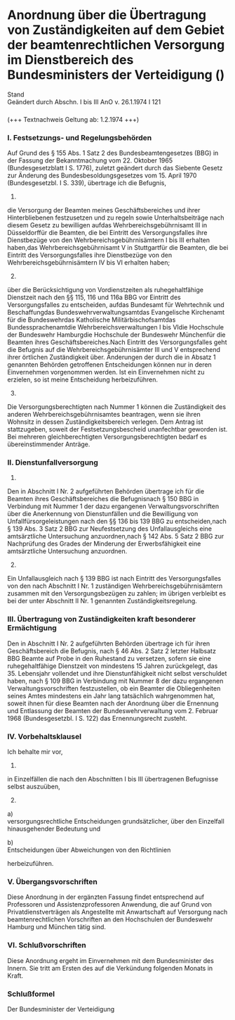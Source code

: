 Anordnung über die Übertragung von Zuständigkeiten auf dem Gebiet der beamtenrechtlichen Versorgung im Dienstbereich des Bundesministers der Verteidigung ()
============================================================================================================================================================

Stand  
Geändert durch Abschn. I bis III AnO v. 26.1.1974 I 121

### 

(+++ Textnachweis Geltung ab: 1.2.1974 +++)

### I. Festsetzungs- und Regelungsbehörden

Auf Grund des § 155 Abs. 1 Satz 2 des Bundesbeamtengesetzes (BBG) in der Fassung der Bekanntmachung vom 22. Oktober 1965 (Bundesgesetzblatt I S. 1776), zuletzt geändert durch das Siebente Gesetz zur Änderung des Bundesbesoldungsgesetzes vom 15. April 1970 (Bundesgesetzbl. I S. 339), übertrage ich die Befugnis,

1.  
die Versorgung der Beamten meines Geschäftsbereiches und ihrer Hinterbliebenen festzusetzen und zu regeln sowie Unterhaltsbeiträge nach diesem Gesetz zu bewilligen aufdas Wehrbereichsgebührnisamt III in Düsseldorffür die Beamten, die bei Eintritt des Versorgungsfalles ihre Dienstbezüge von den Wehrbereichsgebührnisämtern I bis III erhalten haben,das Wehrbereichsgebührnisamt V in Stuttgartfür die Beamten, die bei Eintritt des Versorgungsfalles ihre Dienstbezüge von den Wehrbereichsgebührnisämtern IV bis VI erhalten haben;

2.  
über die Berücksichtigung von Vordienstzeiten als ruhegehaltfähige Dienstzeit nach den §§ 115, 116 und 116a BBG vor Eintritt des Versorgungsfalles zu entscheiden, aufdas Bundesamt für Wehrtechnik und Beschaffungdas Bundeswehrverwaltungsamtdas Evangelische Kirchenamt für die Bundeswehrdas Katholische Militärbischofsamtdas Bundessprachenamtdie Wehrbereichsverwaltungen I bis VIdie Hochschule der Bundeswehr Hamburgdie Hochschule der Bundeswehr Münchenfür die Beamten ihres Geschäftsbereiches.Nach Eintritt des Versorgungsfalles geht die Befugnis auf die Wehrbereichsgebührnisämter III und V entsprechend ihrer örtlichen Zuständigkeit über. Änderungen der durch die in Absatz 1 genannten Behörden getroffenen Entscheidungen können nur in deren Einvernehmen vorgenommen werden. Ist ein Einvernehmen nicht zu erzielen, so ist meine Entscheidung herbeizuführen.

3.  
Die Versorgungsberechtigten nach Nummer 1 können die Zuständigkeit des anderen Wehrbereichsgebührnisamtes beantragen, wenn sie ihren Wohnsitz in dessen Zuständigkeitsbereich verlegen. Dem Antrag ist stattzugeben, soweit der Festsetzungsbescheid unanfechtbar geworden ist. Bei mehreren gleichberechtigten Versorgungsberechtigten bedarf es übereinstimmender Anträge.

### II. Dienstunfallversorgung

1.  
Den in Abschnitt I Nr. 2 aufgeführten Behörden übertrage ich für die Beamten ihres Geschäftsbereiches die Befugnisnach § 150 BBG in Verbindung mit Nummer 1 der dazu ergangenen Verwaltungsvorschriften über die Anerkennung von Dienstunfällen und die Bewilligung von Unfallfürsorgeleistungen nach den §§ 136 bis 139 BBG zu entscheiden,nach § 139 Abs. 3 Satz 2 BBG zur Neufestsetzung des Unfallausgleichs eine amtsärztliche Untersuchung anzuordnen,nach § 142 Abs. 5 Satz 2 BBG zur Nachprüfung des Grades der Minderung der Erwerbsfähigkeit eine amtsärztliche Untersuchung anzuordnen.

2.  
Ein Unfallausgleich nach § 139 BBG ist nach Eintritt des Versorgungsfalles von den nach Abschnitt I Nr. 1 zuständigen Wehrbereichsgebührnisämtern zusammen mit den Versorgungsbezügen zu zahlen; im übrigen verbleibt es bei der unter Abschnitt II Nr. 1 genannten Zuständigkeitsregelung.

### III. Übertragung von Zuständigkeiten kraft besonderer Ermächtigung

Den in Abschnitt I Nr. 2 aufgeführten Behörden übertrage ich für ihren Geschäftsbereich die Befugnis,
nach § 46 Abs. 2 Satz 2 letzter Halbsatz BBG Beamte auf Probe in den Ruhestand zu versetzen, sofern sie eine ruhegehaltfähige Dienstzeit von mindestens 15 Jahren zurückgelegt, das 35. Lebensjahr vollendet und ihre Dienstunfähigkeit nicht selbst verschuldet haben,
nach § 109 BBG in Verbindung mit Nummer 8 der dazu ergangenen Verwaltungsvorschriften festzustellen, ob ein Beamter die Obliegenheiten seines Amtes mindestens ein Jahr lang tatsächlich wahrgenommen hat, soweit ihnen für diese Beamten nach der Anordnung über die Ernennung und Entlassung der Beamten der Bundeswehrverwaltung vom 2. Februar 1968 (Bundesgesetzbl. I S. 122) das Ernennungsrecht zusteht.

### IV. Vorbehaltsklausel

Ich behalte mir vor,

1.  
in Einzelfällen die nach den Abschnitten I bis III übertragenen Befugnisse selbst auszuüben,

2.  
a)  
versorgungsrechtliche Entscheidungen grundsätzlicher, über den Einzelfall hinausgehender Bedeutung und

b)  
Entscheidungen über Abweichungen von den Richtlinien

herbeizuführen.

### V. Übergangsvorschriften

Diese Anordnung in der ergänzten Fassung findet entsprechend auf Professoren und Assistenzprofessoren Anwendung, die auf Grund von Privatdienstverträgen als Angestellte mit Anwartschaft auf Versorgung nach beamtenrechtlichen Vorschriften an den Hochschulen der Bundeswehr Hamburg und München tätig sind.

### VI. Schlußvorschriften

Diese Anordnung ergeht im Einvernehmen mit dem Bundesminister des Innern. Sie tritt am Ersten des auf die Verkündung folgenden Monats in Kraft.

### Schlußformel

Der Bundesminister der Verteidigung
